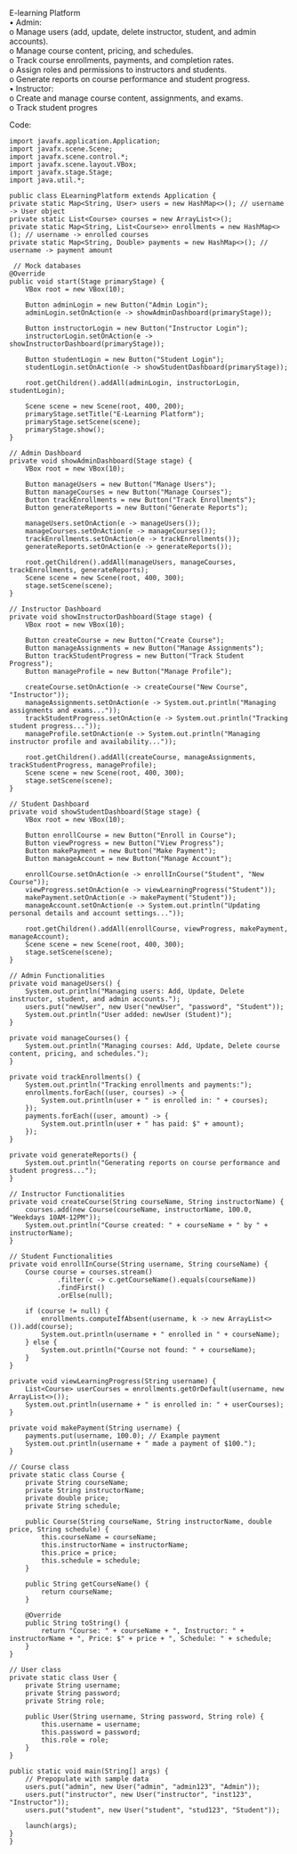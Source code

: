 E-learning Platform
<br>
• Admin:
<br>
o Manage users (add, update, delete instructor, student, and admin accounts).
<br>
o Manage course content, pricing, and schedules.
<br>
o Track course enrollments, payments, and completion rates.
<br>
o Assign roles and permissions to instructors and students.
<br>
o Generate reports on course performance and student progress.
<br>
• Instructor:
<br>
o Create and manage course content, assignments, and exams.
<br>
o Track student progres
<br>


Code:
<br>

    import javafx.application.Application;
    import javafx.scene.Scene;
    import javafx.scene.control.*;
    import javafx.scene.layout.VBox;
    import javafx.stage.Stage;
    import java.util.*;

    public class ELearningPlatform extends Application {
    private static Map<String, User> users = new HashMap<>(); // username -> User object
    private static List<Course> courses = new ArrayList<>();
    private static Map<String, List<Course>> enrollments = new HashMap<>(); // username -> enrolled courses
    private static Map<String, Double> payments = new HashMap<>(); // username -> payment amount

     // Mock databases
    @Override
    public void start(Stage primaryStage) {
        VBox root = new VBox(10);

        Button adminLogin = new Button("Admin Login");
        adminLogin.setOnAction(e -> showAdminDashboard(primaryStage));

        Button instructorLogin = new Button("Instructor Login");
        instructorLogin.setOnAction(e -> showInstructorDashboard(primaryStage));

        Button studentLogin = new Button("Student Login");
        studentLogin.setOnAction(e -> showStudentDashboard(primaryStage));

        root.getChildren().addAll(adminLogin, instructorLogin, studentLogin);

        Scene scene = new Scene(root, 400, 200);
        primaryStage.setTitle("E-Learning Platform");
        primaryStage.setScene(scene);
        primaryStage.show();
    }

    // Admin Dashboard
    private void showAdminDashboard(Stage stage) {
        VBox root = new VBox(10);

        Button manageUsers = new Button("Manage Users");
        Button manageCourses = new Button("Manage Courses");
        Button trackEnrollments = new Button("Track Enrollments");
        Button generateReports = new Button("Generate Reports");

        manageUsers.setOnAction(e -> manageUsers());
        manageCourses.setOnAction(e -> manageCourses());
        trackEnrollments.setOnAction(e -> trackEnrollments());
        generateReports.setOnAction(e -> generateReports());

        root.getChildren().addAll(manageUsers, manageCourses, trackEnrollments, generateReports);
        Scene scene = new Scene(root, 400, 300);
        stage.setScene(scene);
    }

    // Instructor Dashboard
    private void showInstructorDashboard(Stage stage) {
        VBox root = new VBox(10);

        Button createCourse = new Button("Create Course");
        Button manageAssignments = new Button("Manage Assignments");
        Button trackStudentProgress = new Button("Track Student Progress");
        Button manageProfile = new Button("Manage Profile");

        createCourse.setOnAction(e -> createCourse("New Course", "Instructor"));
        manageAssignments.setOnAction(e -> System.out.println("Managing assignments and exams..."));
        trackStudentProgress.setOnAction(e -> System.out.println("Tracking student progress..."));
        manageProfile.setOnAction(e -> System.out.println("Managing instructor profile and availability..."));

        root.getChildren().addAll(createCourse, manageAssignments, trackStudentProgress, manageProfile);
        Scene scene = new Scene(root, 400, 300);
        stage.setScene(scene);
    }

    // Student Dashboard
    private void showStudentDashboard(Stage stage) {
        VBox root = new VBox(10);

        Button enrollCourse = new Button("Enroll in Course");
        Button viewProgress = new Button("View Progress");
        Button makePayment = new Button("Make Payment");
        Button manageAccount = new Button("Manage Account");

        enrollCourse.setOnAction(e -> enrollInCourse("Student", "New Course"));
        viewProgress.setOnAction(e -> viewLearningProgress("Student"));
        makePayment.setOnAction(e -> makePayment("Student"));
        manageAccount.setOnAction(e -> System.out.println("Updating personal details and account settings..."));

        root.getChildren().addAll(enrollCourse, viewProgress, makePayment, manageAccount);
        Scene scene = new Scene(root, 400, 300);
        stage.setScene(scene);
    }

    // Admin Functionalities
    private void manageUsers() {
        System.out.println("Managing users: Add, Update, Delete instructor, student, and admin accounts.");
        users.put("newUser", new User("newUser", "password", "Student"));
        System.out.println("User added: newUser (Student)");
    }

    private void manageCourses() {
        System.out.println("Managing courses: Add, Update, Delete course content, pricing, and schedules.");
    }

    private void trackEnrollments() {
        System.out.println("Tracking enrollments and payments:");
        enrollments.forEach((user, courses) -> {
            System.out.println(user + " is enrolled in: " + courses);
        });
        payments.forEach((user, amount) -> {
            System.out.println(user + " has paid: $" + amount);
        });
    }

    private void generateReports() {
        System.out.println("Generating reports on course performance and student progress...");
    }

    // Instructor Functionalities
    private void createCourse(String courseName, String instructorName) {
        courses.add(new Course(courseName, instructorName, 100.0, "Weekdays 10AM-12PM"));
        System.out.println("Course created: " + courseName + " by " + instructorName);
    }

    // Student Functionalities
    private void enrollInCourse(String username, String courseName) {
        Course course = courses.stream()
                .filter(c -> c.getCourseName().equals(courseName))
                .findFirst()
                .orElse(null);

        if (course != null) {
            enrollments.computeIfAbsent(username, k -> new ArrayList<>()).add(course);
            System.out.println(username + " enrolled in " + courseName);
        } else {
            System.out.println("Course not found: " + courseName);
        }
    }

    private void viewLearningProgress(String username) {
        List<Course> userCourses = enrollments.getOrDefault(username, new ArrayList<>());
        System.out.println(username + " is enrolled in: " + userCourses);
    }

    private void makePayment(String username) {
        payments.put(username, 100.0); // Example payment
        System.out.println(username + " made a payment of $100.");
    }

    // Course class
    private static class Course {
        private String courseName;
        private String instructorName;
        private double price;
        private String schedule;

        public Course(String courseName, String instructorName, double price, String schedule) {
            this.courseName = courseName;
            this.instructorName = instructorName;
            this.price = price;
            this.schedule = schedule;
        }

        public String getCourseName() {
            return courseName;
        }

        @Override
        public String toString() {
            return "Course: " + courseName + ", Instructor: " + instructorName + ", Price: $" + price + ", Schedule: " + schedule;
        }
    }

    // User class
    private static class User {
        private String username;
        private String password;
        private String role;

        public User(String username, String password, String role) {
            this.username = username;
            this.password = password;
            this.role = role;
        }
    }

    public static void main(String[] args) {
        // Prepopulate with sample data
        users.put("admin", new User("admin", "admin123", "Admin"));
        users.put("instructor", new User("instructor", "inst123", "Instructor"));
        users.put("student", new User("student", "stud123", "Student"));

        launch(args);
    }
    }

